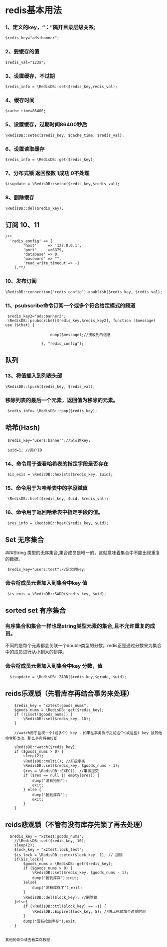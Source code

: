 # redis基本用法

### 1、定义的key，“：”隔开目录层级关系;
    $redis_key="ads:banner";

### 2、要缓存的值
    $redis_val="123a";

### 3、设置缓存，不过期
    $redis_info = \RedisDB::set($redis_key,redis_val);

### 4、缓存时间
    $cache_time=86400;
 
### 5、设置缓存，过期时间86400秒后
    \RedisDB::setex($redis_key, $cache_time, $redis_val);
 
### 6、设置读取缓存
    $redis_info = \RedisDB::get($redis_key);

### 7、分布式锁 返回整数 1成功  0不处理
    $isupdate = \RedisDB::setnx($redis_key,$redis_val);

### 8、删除缓存
    \RedisDB::del($redis_key); 

## 订阅 10、11
    /**
      'redis_config' => [
            'host'     => '127.0.0.1',
            'port'     =>6379,
            'database' => 0,
            'password' => "",
            'read_write_timeout'=> -1
        ],**/
        
### 10、发布订阅
    \RedisDB::connection('redis_config')->publish($redis_key, $redis_val); 

### 11、psubscribe命令订阅一个或多个符合给定模式的频道
     $redis_key2="ads:banner2";
     \RedisDB::psubscribe([$redis_key,$redis_key2], function ($message) use ($that) {
                    
                        dump($message);//接收到的信息
                        
                    }, "redis_config");

## 队列

### 13、将值插入到列表头部
    \RedisDB::lpush($redis_key, $redis_val); 

### 移除列表的最后一个元素，返回值为移除的元素。
     $redis_info= \RedisDB::rpop($redis_key);
 
 
## 哈希(Hash) 

     $redis_key="users:banner";//定义的key;
 
     $uid=1; //用户ID
 
### 14、命令用于查看哈希表的指定字段是否存在 
     $is_exis = \RedisDB::hexists($redis_key, $uid); 
 
### 15、命令用于为哈希表中的字段赋值 
     \RedisDB::hset($redis_key, $uid, $redis_val); 
 
### 16、命令用于返回哈希表中指定字段的值。 
     $res_info = \RedisDB::hget($redis_key, $uid);
 
 
 ## Set 无序集合
 ###String 类型的无序集合,集合成员是唯一的，这就意味着集合中不能出现重复的数据。
 
     $redis_key="users:test";//定义的key;
 
 ### 命令将成员元素加入到集合中key 值
     $is_exis = \RedisDB::SADD($redis_key, $uid);  

 
 ## sorted set 有序集合
 ### 有序集合和集合一样也是string类型元素的集合,且不允许重复的成员。
 
 不同的是每个元素都会关联一个double类型的分数。redis正是通过分数来为集合中的成员进行从小到大的排序。 
 ### 命令将成员元素加入到集合中key 分数，值
      $isupdate = \RedisDB::ZADD($redis_key,$grade, $uid);  
  
## reids乐观锁（先看库存再结合事务来处理）
        $redis_key = "xztest:goods_nums";
        $goods_nums = \RedisDB::get($redis_key);
        if (!isset($goods_nums)) {
            \RedisDB::set($redis_key, 10);
        }
        
        //watch用于监视一个(或多个) key ，如果在事务执行之前这个(或这些) key 被其他命令所改动，那么事务将被打断
        
        \RedisDB::watch($redis_key); 
        if ($goods_nums > 0) {
            sleep(2);
            \RedisDB::multi(); //开启事务
            \RedisDB::set($redis_key, $goods_nums - 1);
            $res = \RedisDB::EXEC(); //事务提交
            if ($res == null || empty($res)) {
                dump("没有抢到");
                exit;
            } else {
                dump("抢到库存");
                exit;
            }
        }
 
 
## reids悲观锁（不管有没有库存先锁了再去处理）
      $redis_key = "xztest:goods_nums";
        //\RedisDB::set($redis_key, 10);
        sleep(2);
        $lock_key = "xztest:lock_test";
        $is_lock = \RedisDB::setnx($lock_key, 1); // 加锁
        if($is_lock){
            $goods_nums = \RedisDB::get($redis_key);
            if ($goods_nums > 0) {
                \RedisDB::set($redis_key, $goods_nums - 1);
                dump("抢到库存");exit;
            }else{
                dump("没有库存了");exit;
            }
            \RedisDB::del($lock_key); //删除锁
        }else{
            if (\RedisDB::ttl($lock_key) == -1) { 
                \RedisDB::Expire($lock_key, 5); //防止死锁加个过期时间
            }
            dump("没有抢到库存");exit;
        }
  
  
    其他的命令请去看菜鸟教程
